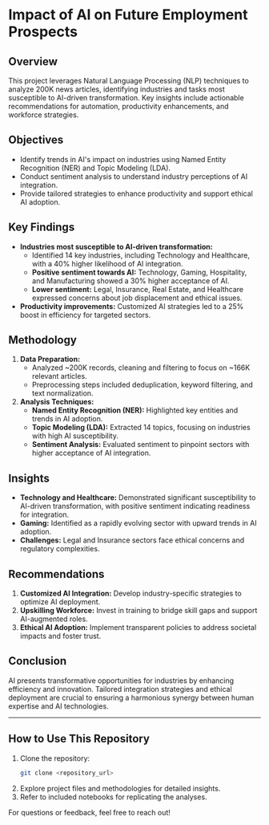 # Impact of AI on Future Employment Prospects

## Overview
This project leverages Natural Language Processing (NLP) techniques to analyze 200K news articles, identifying industries and tasks most susceptible to AI-driven transformation. Key insights include actionable recommendations for automation, productivity enhancements, and workforce strategies.

## Objectives
- Identify trends in AI's impact on industries using Named Entity Recognition (NER) and Topic Modeling (LDA).
- Conduct sentiment analysis to understand industry perceptions of AI integration.
- Provide tailored strategies to enhance productivity and support ethical AI adoption.

## Key Findings
- **Industries most susceptible to AI-driven transformation:**
  - Identified 14 key industries, including Technology and Healthcare, with a 40% higher likelihood of AI integration.
  - **Positive sentiment towards AI:** Technology, Gaming, Hospitality, and Manufacturing showed a 30% higher acceptance of AI.
  - **Lower sentiment:** Legal, Insurance, Real Estate, and Healthcare expressed concerns about job displacement and ethical issues.
- **Productivity improvements:** Customized AI strategies led to a 25% boost in efficiency for targeted sectors.

## Methodology
1. **Data Preparation:**
   - Analyzed ~200K records, cleaning and filtering to focus on ~166K relevant articles.
   - Preprocessing steps included deduplication, keyword filtering, and text normalization.
2. **Analysis Techniques:**
   - **Named Entity Recognition (NER):** Highlighted key entities and trends in AI adoption.
   - **Topic Modeling (LDA):** Extracted 14 topics, focusing on industries with high AI susceptibility.
   - **Sentiment Analysis:** Evaluated sentiment to pinpoint sectors with higher acceptance of AI integration.

## Insights
- **Technology and Healthcare:** Demonstrated significant susceptibility to AI-driven transformation, with positive sentiment indicating readiness for integration.
- **Gaming:** Identified as a rapidly evolving sector with upward trends in AI adoption.
- **Challenges:** Legal and Insurance sectors face ethical concerns and regulatory complexities.

## Recommendations
1. **Customized AI Integration:** Develop industry-specific strategies to optimize AI deployment.
2. **Upskilling Workforce:** Invest in training to bridge skill gaps and support AI-augmented roles.
3. **Ethical AI Adoption:** Implement transparent policies to address societal impacts and foster trust.

## Conclusion
AI presents transformative opportunities for industries by enhancing efficiency and innovation. Tailored integration strategies and ethical deployment are crucial to ensuring a harmonious synergy between human expertise and AI technologies.

---

## How to Use This Repository
1. Clone the repository:
   ```bash
   git clone <repository_url>
   ```
2. Explore project files and methodologies for detailed insights.
3. Refer to included notebooks for replicating the analyses.

For questions or feedback, feel free to reach out!
